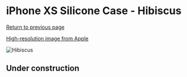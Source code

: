 # iPhone XS Silicone Case - Hibiscus

[Return to previous page](/iphone_x)

[High-resolution image from Apple](https://store.storeimages.cdn-apple.com/8756/as-images.apple.com/is/MUJT2?wid=4500&hei=4500&fmt=png)

<div style="width: 500px"><img src="/everyphone/MUJT2.png" alt="Hibiscus"></div>

## Under construction
